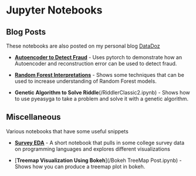 # Jupyter Notebooks

## Blog Posts

These notebooks are also posted on my personal blog [DataDoz](http://www.datadoz.com)

* [**Autoencoder to Detect Fraud**](/Fraud_Post_Pytorch_Update.ipynb) - Uses pytorch to demonstrate how an Autoencoder and reconstruction error can be used to detect fraud.

* [**Random Forest Interpretations**](/HousingRF_Post.ipynb) - Shows some techniques that can be used to increase understanding of Random Forest models.

* **Genetic Algorithm to Solve Riddle**(/RiddlerClassic2.ipynb) - Shows how to use pyeasyga to take a problem and solve it with a genetic algorithm.




## Miscellaneous

Various notebooks that have some useful snippets

* [**Survey EDA**](/Survey_EDA.ipynb) - A short notebook that pulls in some college survey data on programming languages and explores different visualizations

* [**Treemap Visualization Using Bokeh**](/Bokeh TreeMap Post.ipynb) -  Shows how you can produce a treemap plot in bokeh.

